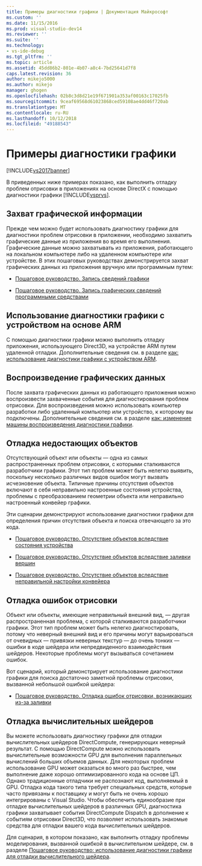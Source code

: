 ```yaml
---
title: Примеры диагностики графики | Документация Майкрософт
ms.custom: ''
ms.date: 11/15/2016
ms.prod: visual-studio-dev14
ms.reviewer: ''
ms.suite: ''
ms.technology:
- vs-ide-debug
ms.tgt_pltfrm: ''
ms.topic: article
ms.assetid: 45dd86b2-801e-4b07-a8c4-7bd25641d7f8
caps.latest.revision: 36
author: mikejo5000
ms.author: mikejo
manager: ghogen
ms.openlocfilehash: 02b8c3d8d21e19f671901a353af00163c17025fb
ms.sourcegitcommit: 9ceaf69568d61023868ced59108ae4dd46f720ab
ms.translationtype: MT
ms.contentlocale: ru-RU
ms.lasthandoff: 10/12/2018
ms.locfileid: "49188543"
---
```

# <a name="graphics-diagnostics-examples"></a>Примеры диагностики графики
[!INCLUDE[vs2017banner](../includes/vs2017banner.md)]

В приведенных ниже примерах показано, как выполнить отладку проблем отрисовки в приложениях на основе DirectX с помощью диагностики графики [!INCLUDE[vsprvs](../includes/vsprvs-md.md)].  
  
## <a name="capturing-graphics-information"></a>Захват графической информации  
 Прежде чем можно будет использовать диагностику графики для диагностики проблем отрисовки в приложении, необходимо захватить графические данные из приложения во время его выполнения. Графические данные можно захватывать из приложения, работающего на локальном компьютере либо на удаленном компьютере или устройстве. В этих пошаговых руководствах демонстрируется захват графических данных из приложения вручную или программным путем:  
  
-   [Пошаговое руководство. Запись сведений графики](../debugger/walkthrough-capturing-graphics-information.md)  
  
-   [Пошаговое руководство. Запись графических сведений программными средствами](../debugger/walkthrough-capturing-graphics-information-programmatically.md)  
  
## <a name="use-graphics-diagnostics-with-an-arm-based-device"></a>Использование диагностики графики с устройством на основе ARM  
 С помощью диагностики графики можно выполнить отладку приложения, использующего Direct3D, на устройстве ARM путем удаленной отладки. Дополнительные сведения см. в разделе [как: использование диагностики графики с устройством ARM](../debugger/how-to-use-graphics-diagnostics-with-an-arm-device.md).  
  
## <a name="playing-back-graphics-information"></a>Воспроизведение графических данных  
 После захвата графических данных из работающего приложения можно воспроизвести захваченные события для диагностирования проблем отрисовки. Для воспроизведения можно использовать компьютер разработки либо удаленный компьютер или устройство, к которому вы подключены. Дополнительные сведения см. в разделе [как: изменение машины воспроизведения диагностики графики](../debugger/how-to-change-the-graphics-diagnostics-playback-machine.md).  
  
## <a name="debugging-missing-objects"></a>Отладка недостающих объектов  
 Отсутствующий объект или объекты — одна из самых распространенных проблем отрисовки, с которыми сталкиваются разработчики графики. Этот тип проблем может быть нелегко выявить, поскольку несколько различных видов ошибок могут вызвать исчезновение объекта. Типичные причины отсутствия объектов включают в себя неправильно настроенные состояния устройства, проблемы с преобразованием геометрии объекта или неправильно настроенный конвейер графики.  
  
 Эти сценарии демонстрируют использование диагностики графики для определения причин отсутствия объекта и поиска отвечающего за это кода.  
  
-   [Пошаговое руководство. Отсутствие объектов вследствие состояния устройства](../debugger/walkthrough-missing-objects-due-to-device-state.md)  
  
-   [Пошаговое руководство. Отсутствие объектов вследствие заливки вершин](../debugger/walkthrough-missing-objects-due-to-vertex-shading.md)  
  
-   [Пошаговое руководство. Отсутствие объектов вследствие неправильной настройки конвейера](../debugger/walkthrough-missing-objects-due-to-misconfigured-pipeline.md)  
  
## <a name="debugging-rendering-errors"></a>Отладка ошибок отрисовки  
 Объект или объекты, имеющие неправильный внешний вид, — другая распространенная проблема, с которой сталкиваются разработчики графики. Этот тип проблем может быть нелегко диагностировать, потому что неверный внешний вид и его причины могут варьироваться от очевидных — привязки неверных текстур — до очень тонких — ошибки в коде шейдера или непредвиденного взаимодействия шейдеров. Некоторые проблемы могут вызываться сочетанием ошибок.  
  
 Вот сценарий, который демонстрирует использование диагностики графики для поиска достаточно заметной проблемы отрисовки, вызванной небольшой ошибкой шейдера:  
  
-   [Пошаговое руководство. Отладка ошибок отрисовки, возникающих из-за заливки](../debugger/walkthrough-debugging-rendering-errors-due-to-shading.md)  
  
## <a name="debugging-compute-shaders"></a>Отладка вычислительных шейдеров  
 Вы можете использовать диагностику графики для отладки вычислительных шейдеров DirectCompute, генерирующих неверный результат. С помощью DirectCompute можно использовать вычислительные возможности GPU для выполнения параллельных вычислений больших объемов данных. Для некоторых проблем использование GPU может оказаться во много раз быстрее, чем выполнение даже хорошо оптимизированного кода на основе ЦП. Однако традиционные отладчики не распознают код, выполняемый в GPU. Отладка кода такого типа требует специальных средств, которые часто привязаны к поставщику и могут быть не очень хорошо интегрированы с Visual Studio. Чтобы обеспечить единообразие при отладке вычислительных шейдеров в различных GPU, диагностика графики захватывает события DirectCompute Dispatch в дополнение к событиям отрисовки Direct3D, что позволяет использовать знакомые средства для отладки вашего кода вычислительных шейдеров.  
  
 Для сценария, в котором показано, как выполнить отладку проблемы моделирования, вызванной ошибкой в вычислительном шейдере, см. в разделе [Пошаговое руководство: использование диагностики графики для отладки вычислительного шейдера](../debugger/walkthrough-using-graphics-diagnostics-to-debug-a-compute-shader.md).



